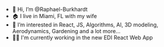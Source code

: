 - 👋 Hi, I’m @Raphael-Burkhardt
- 🏠 I live in Miami, FL with my wife
- 👀 I’m interested in React, JS, Algorithms, AI, 3D modeling, Aerodynamics, Gardening and a lot more...
- 👷‍♂️ I'm currently working in the new EDI React Web App

<!---
Raphael-Burkhardt/Raphael-Burkhardt is a ✨ special ✨ repository because its `README.md` (this file) appears on your GitHub profile.
You can click the Preview link to take a look at your changes.
--->
